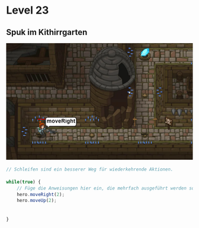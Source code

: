 # Level 23 
## Spuk im Kithirrgarten 
![Alt text](24.png)
```js
// Schleifen sind ein besserer Weg für wiederkehrende Aktionen.

while(true) {
    // Füge die Anweisungen hier ein, die mehrfach ausgeführt werden sollen.
    hero.moveRight(2);
    hero.moveUp(2);
    
    
}

    
